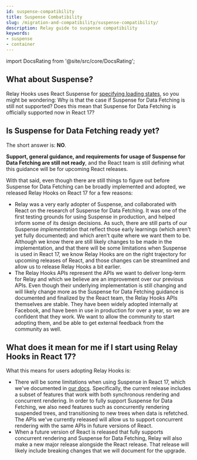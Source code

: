 ```yaml
---
id: suspense-compatibility
title: Suspense Combatibility
slug: /migration-and-compatibility/suspense-compatibility/
description: Relay guide to suspense compatibility
keywords:
- suspense
- container
---
```


import DocsRating from '@site/src/core/DocsRating';

## What about Suspense?

Relay Hooks uses React Suspense for [specifying loading states](../../guided-tour/rendering/loading-states/), so you might be wondering: Why is that the case if Suspense for Data Fetching is still not supported? Does this mean that Suspense for Data Fetching is officially supported now in React 17?

## Is Suspense for Data Fetching ready yet?

The short answer is: **NO**.

**Support, general guidance, and requirements for usage of Suspense for Data Fetching are still not ready**, and the React team is still defining what this guidance will be for upcoming React releases.

With that said, even though there are still things to figure out before Suspense for Data Fetching can be broadly implemented and adopted, we released Relay Hooks on React 17 for a few reasons:

* Relay was a very early adopter of Suspense, and collaborated with React on the research of Suspense for Data Fetching. It was one of the first testing grounds for using Suspense in production, and helped inform some of its design decisions. As such, there are still parts of our Suspense *implementation* that reflect those early learnings (which aren't yet fully documented) and which aren't quite where we want them to be. Although we know there are still likely changes to be made in the implementation, and that there will be some limitations when Suspense is used in React 17, we know Relay Hooks are on the right trajectory for upcoming releases of React, and those changes can be streamlined and allow us to release Relay Hooks a bit earlier.
* The Relay Hooks APIs represent the APIs we want to deliver long-term for Relay and which we believe are an improvement over our previous APIs. Even though their underlying implementation is still changing and will likely change more as the Suspense for Data Fetching guidance is documented and finalized by the React team, the Relay Hooks APIs themselves are stable. They have been widely adopted internally at Facebook, and have been in use in production for over a year, so we are confident that they work. We want to allow the community to start adopting them, and be able to get external feedback from the community as well.


## What does it mean for me if I start using Relay Hooks in React 17?

What this means for users adopting Relay Hooks is:

* There will be some limitations when using Suspense in React 17, which we've documented in [our docs](../../guided-tour/refetching/refetching-queries-with-different-data/#if-you-need-to-avoid-suspense). Specifically, the current release includes a subset of features that work with both synchronous rendering and concurrent rendering. In order to fully support Suspense for Data Fetching, we also need features such as concurrently rendering suspended trees, and transitioning to new trees when data is refetched. The APIs we've currently released will allow us to support concurrent rendering with the same APIs in future versions of React.
* When a future version of React is released that fully supports concurrent rendering and Suspense for Data Fetching, Relay will also make a new major release alongside the React release. That release will likely include breaking changes that we will document for the upgrade.

<DocsRating />
